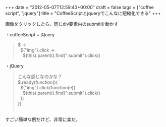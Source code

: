 +++
date = "2012-05-07T12:59:43+00:00"
draft = false
tags = ["coffee script", "jquery"]
title = "CoffeeScriptとjqueryでこんなに短縮化できる"
+++
<p>画像をクリックしたら、同じdiv要素内のsubmitを動かす</p>&#13;
<p>・coffeeScript + jQuery</p>&#13;
<blockquote>&#13;
<p>$ -&gt;<br />  $("img").click -&gt;<br />    $(this).parent().find(":submit").click() </p>&#13;
</blockquote>&#13;
<p>・jQuery</p>&#13;
<blockquote>&#13;
<p>こんな感じなのかな？<br />$.ready(function(){<br />  $("img").click(function(e){<br />    $(this).parent().find(":submit").click()<br />  })<br />})<br /> </p>&#13;
</blockquote>&#13;
<p>すごい簡単な例だけど、非常に楽だ。</p> 